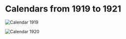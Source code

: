 # Calendars from 1919 to 1921
![Calendar 1919](https://user-images.githubusercontent.com/107671583/229317038-678a4a1c-64cf-42fc-bd08-37bba60afdb6.png)

![Calendar 1920](https://user-images.githubusercontent.com/107671583/229319937-88e1a8e2-5565-48be-abad-dee12141ddba.png)

